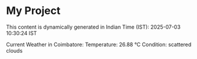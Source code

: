 # My Project

This content is dynamically generated in Indian Time (IST): 2025-07-03 10:30:24 IST


Current Weather in Coimbatore:
Temperature: 26.88 °C
Condition: scattered clouds

